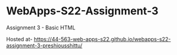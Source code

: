 # WebApps-S22-Assignment-3
Assignment 3 - Basic HTML

Hosted at- https://44-563-web-apps-s22.github.io/webapps-s22-assignment-3-preshiousshittu/
